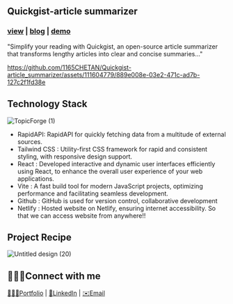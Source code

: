 
## Quickgist-article summarizer
### [view](https://chetan-crud-app.netlify.app/)      |    [blog](https://chetan-crud-app.netlify.app/) |    [demo](https://chetan-crud-app.netlify.app/)


"Simplify your reading with Quickgist, an open-source article summarizer that transforms lengthy articles into clear and concise summaries..."






https://github.com/1165CHETAN/Quickgist-article_summarizer/assets/111604779/889e008e-03e2-471c-ad7b-127c2f1fd38e



## Technology Stack

![TopicForge (1)](https://github.com/1165CHETAN/CRUD-app/assets/111604779/d544d8d5-a5a2-4872-bdb2-80ad7cfb5c99)

- RapidAPI: RapidAPI for quickly fetching data from a multitude of external sources.
- Tailwind CSS : Utility-first CSS framework for rapid and consistent styling, with responsive design support.
- React : Developed interactive and dynamic user interfaces efficiently using React, to enhance the overall user experience of your web applications.
- Vite :  A fast build tool for modern JavaScript projects, optimizing performance and facilitating seamless development.
- Github : GitHub is used for version control, collaborative development
- Netlify : Hosted website on Netlify, ensuring internet accessibility. So that we can access website from anywhere!!

## Project Recipe

![Untitled design (20)](https://github.com/1165CHETAN/Quickgist-article_summarizer/assets/111604779/53dcb3f0-30ce-4a50-bbb2-563656ebdb88)


## 🙎🏻‍♂️Connect with me
[👨🏻‍💼Portfolio](https://chetan-crud-app.netlify.app/)      |    [👜LinkedIn](https://chetan-crud-app.netlify.app/) |    [✉️Email](chetanchavan1165@gmail.com)
